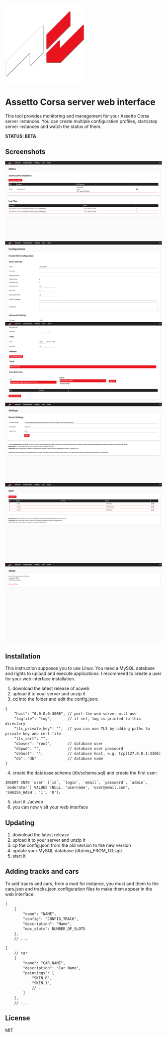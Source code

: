 ![AC](aclogo.png)

# Assetto Corsa server web interface

This tool provides monitoring and management for your Assetto Corsa server instances. You can create multiple configuration profiles, start/stop server instances and watch the status of them.

**STATUS: BETA**

## Screenshots

![Screenshot 1](screenshots/screen1.png)
![Screenshot 2](screenshots/screen2.png)
![Screenshot 3](screenshots/screen3.png)
![Screenshot 4](screenshots/screen4.png)
![Screenshot 5](screenshots/screen5.png)
![Screenshot 6](screenshots/screen6.png)

## Installation

This instruction supposes you to use Linux. You need a MySQL database and rights to upload and execute applications. I recommend to create a user for your web interface installation.

1. download the latest release of acweb
2. upload it to your server and unzip it
3. cd into the folder and edit the config.json:

```
{
    "host": "0.0.0.0:3000", // port the web server will use
    "logfile": "log",       // if set, log is printed to this directory
    "tls_private_key": "",  // you can use TLS by adding paths to private key and cert file
    "tls_cert": "",
    "dbuser": "root",       // database user
    "dbpwd": "",            // database user password
    "dbhost": "",           // database host, e.g. tcp(127.0.0.1:3306)
    "db": "db"              // database name
}
```

4. create the database schema (db/schema.sql) and create the first user:

```
INSERT INTO `user` (`id`, `login`, `email`, `password`, `admin`, `moderator`) VALUES (NULL, 'username', 'user@email.com', 'SHA256_HASH', '1', '0');
```

5. start it ./acweb
6. you can now visit your web interface

## Updating

1. download the latest release
2. upload it to your server and unzip it
3. cp the config.json from the old version to the new version
4. update your MySQL database (db/mig_FROM_TO.sql)
5. start it

## Adding tracks and cars

To add tracks and cars, from a mod for instance, you must add them to the cars.json and tracks.json configuration files to make them appear in the web interface:

```
[
    {
        "name": "NAME",
        "config": "CONFIG_TRACK",
        "description": "Name",
        "max_slots": NUMBER_OF_SLOTS
    },
    // ...
```

```
[
    // car
    {
        "name": "CAR_NAME",
        "description": "Car Name",
        "paintings": [
            "SKIN_0",
            "SKIN_1",
            // ...
        ]
    },
    // ...
```

## License

MIT
